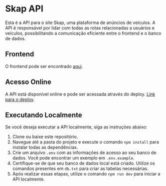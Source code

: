 # Skap API

Esta é a API para o site Skap, uma plataforma de anúncios de veículos. A API é responsável por lidar com todas as rotas relacionadas a usuários e veículos, possibilitando a comunicação eficiente entre o frontend e o banco de dados.

## Frontend

O frontend pode ser encontrado [aqui](https://github.com/Lucas-Benfica/skap-front).

## Acesso Online

A API está disponível online e pode ser acessada através do deploy. [Link para o deploy](https://skap-api.onrender.com).

## Executando Localmente

Se você deseja executar a API localmente, siga as instruções abaixo:

1. Clone ou baixe este repositório.
2. Navegue até a pasta do projeto e execute o comando `npm install` para instalar todas as dependências.
3. Crie um arquivo `.env` com as informações de acesso ao seu banco de dados. Você pode encontrar um exemplo em `.env.example`.
4. Certifique-se de que seu banco de dados local está criado. Utilize os comandos presentes em `db.txt` para criar as tabelas necessárias.
5. Após realizar essas etapas, utilize o comando `npm run dev` para iniciar a API localmente.